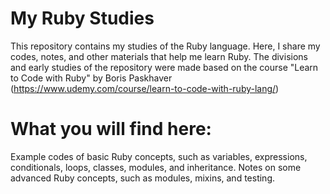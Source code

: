 
# My Ruby Studies

This repository contains my studies of the Ruby language. Here, I share my codes, notes, and other materials that help me learn Ruby. The divisions and early studies of the repository were made based on the course "Learn to Code with Ruby" by Boris Paskhaver (https://www.udemy.com/course/learn-to-code-with-ruby-lang/)

# What you will find here:
Example codes of basic Ruby concepts, such as variables, expressions, conditionals, loops, classes, modules, and inheritance.
Notes on some advanced Ruby concepts, such as modules, mixins, and testing.
